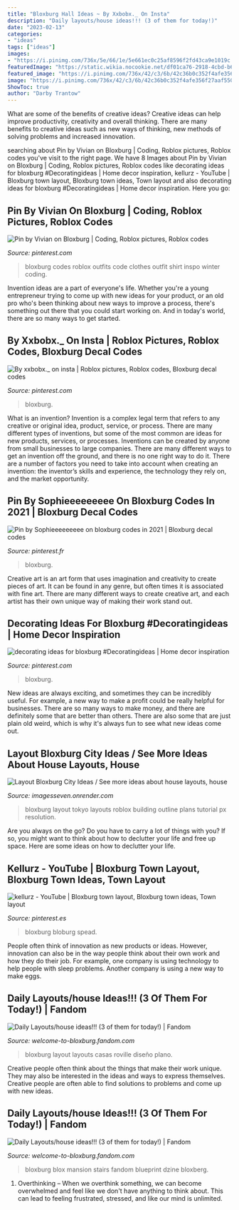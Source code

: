 ```yaml
---
title: "Bloxburg Hall Ideas ~ By Xxbobx._ On Insta"
description: "Daily layouts/house ideas!!! (3 of them for today!)"
date: "2023-02-13"
categories:
- "ideas"
tags: ["ideas"]
images:
- "https://i.pinimg.com/736x/5e/66/1e/5e661ec0c25af8596f2fd43ca9e1019c.jpg"
featuredImage: "https://static.wikia.nocookie.net/df01ca76-2918-4cbd-b6d4-fd2dc7038857/scale-to-width/755"
featured_image: "https://i.pinimg.com/736x/42/c3/6b/42c36b0c352f4afe356f27aaf550653c.jpg"
image: "https://i.pinimg.com/736x/42/c3/6b/42c36b0c352f4afe356f27aaf550653c.jpg"
ShowToc: true
author: "Darby Trantow"
---
```



What are some of the benefits of creative ideas?
Creative ideas can help improve productivity, creativity and overall thinking. There are many benefits to creative ideas such as new ways of thinking, new methods of solving problems and increased innovation.

	

		
searching about Pin by Vivian on Bloxburg | Coding, Roblox pictures, Roblox codes you've visit to the right page. We have 8 Images about Pin by Vivian on Bloxburg | Coding, Roblox pictures, Roblox codes like decorating ideas for bloxburg #Decoratingideas | Home decor inspiration, kellurz - YouTube | Bloxburg town layout, Bloxburg town ideas, Town layout and also decorating ideas for bloxburg #Decoratingideas | Home decor inspiration. Here you go:
		
    
## Pin By Vivian On Bloxburg | Coding, Roblox Pictures, Roblox Codes

<img loading=lazy src="https://i.pinimg.com/736x/46/04/63/4604639ef00c0a68a5f003000121232a.jpg" onerror="this.onerror=null;this.src='https://tse1.mm.bing.net/th?id=OIP.joxeT3bUhEG43FZcTogS4wAAAA&amp;pid=15.1';" alt="Pin by Vivian on Bloxburg | Coding, Roblox pictures, Roblox codes">

_Source: pinterest.com_

>bloxburg codes roblox outfits code clothes outfit shirt inspo winter coding. 

	

Invention ideas are a part of everyone's life. Whether you're a young entrepreneur trying to come up with new ideas for your product, or an old pro who's been thinking about new ways to improve a process, there's something out there that you could start working on. And in today's world, there are so many ways to get started.

    
## By Xxbobx._ On Insta | Roblox Pictures, Roblox Codes, Bloxburg Decal Codes

<img loading=lazy src="https://i.pinimg.com/736x/5e/66/1e/5e661ec0c25af8596f2fd43ca9e1019c.jpg" onerror="this.onerror=null;this.src='https://tse1.mm.bing.net/th?id=OIP.wS-GwgEDirX2pj9BSMI3WwHaHJ&amp;pid=15.1';" alt="By xxbobx._ on insta | Roblox pictures, Roblox codes, Bloxburg decal codes">

_Source: pinterest.com_

>bloxburg. 

	

What is an invention?
Invention is a complex legal term that refers to any creative or original idea, product, service, or process. There are many different types of inventions, but some of the most common are ideas for new products, services, or processes. Inventions can be created by anyone from small businesses to large companies. There are many different ways to get an invention off the ground, and there is no one right way to do it. There are a number of factors you need to take into account when creating an invention: the inventor’s skills and experience, the technology they rely on, and the market opportunity.

    
## Pin By Sophieeeeeeeee On Bloxburg Codes In 2021 | Bloxburg Decal Codes

<img loading=lazy src="https://i.pinimg.com/736x/42/c3/6b/42c36b0c352f4afe356f27aaf550653c.jpg" onerror="this.onerror=null;this.src='https://tse1.mm.bing.net/th?id=OIP.GIlivEz3CNpt0cvi6_zxzwHaHU&amp;pid=15.1';" alt="Pin by Sophieeeeeeeee on bloxburg codes in 2021 | Bloxburg decal codes">

_Source: pinterest.fr_

>bloxburg. 

	

Creative art is an art form that uses imagination and creativity to create pieces of art. It can be found in any genre, but often times it is associated with fine art. There are many different ways to create creative art, and each artist has their own unique way of making their work stand out.

    
## Decorating Ideas For Bloxburg #Decoratingideas | Home Decor Inspiration

<img loading=lazy src="https://i.pinimg.com/736x/88/46/be/8846be086dde557fdaff8369c9950988.jpg" onerror="this.onerror=null;this.src='https://tse1.mm.bing.net/th?id=OIP.S7KkaN_ExCnGWcakTIC_ewHaLG&amp;pid=15.1';" alt="decorating ideas for bloxburg #Decoratingideas | Home decor inspiration">

_Source: pinterest.com_

>bloxburg. 

	

New ideas are always exciting, and sometimes they can be incredibly useful. For example, a new way to make a profit could be really helpful for businesses. There are so many ways to make money, and there are definitely some that are better than others. There are also some that are just plain old weird, which is why it's always fun to see what new ideas come out.

    
## Layout Bloxburg City Ideas / See More Ideas About House Layouts, House

<img loading=lazy src="https://i.ytimg.com/vi/SChv3l27qVg/maxresdefault.jpg" onerror="this.onerror=null;this.src='https://tse4.mm.bing.net/th?id=OIP.-7JdBufdNzYO5dkmlzJLmQHaEK&amp;pid=15.1';" alt="Layout Bloxburg City Ideas / See more ideas about house layouts, house">

_Source: imagesseven.onrender.com_

>bloxburg layout tokyo layouts roblox building outline plans tutorial px resolution. 

	

Are you always on the go? Do you have to carry a lot of things with you? If so, you might want to think about how to declutter your life and free up space. Here are some ideas on how to declutter your life.

    
## Kellurz - YouTube | Bloxburg Town Layout, Bloxburg Town Ideas, Town Layout

<img loading=lazy src="https://i.pinimg.com/736x/56/ab/36/56ab365932b850e16937a28a99b4a1cc.jpg" onerror="this.onerror=null;this.src='https://tse4.mm.bing.net/th?id=OIP.6-eeBqKojElHceM4X8QrjQHaFj&amp;pid=15.1';" alt="kellurz - YouTube | Bloxburg town layout, Bloxburg town ideas, Town layout">

_Source: pinterest.es_

>bloxburg bloburg spead. 

	

People often think of innovation as new products or ideas. However, innovation can also be in the way people think about their own work and how they do their job. For example, one company is using technology to help people with sleep problems. Another company is using a new way to make eggs.

    
## Daily Layouts/house Ideas!!! (3 Of Them For Today!) | Fandom

<img loading=lazy src="https://static.wikia.nocookie.net/240973a8-29b3-4cd6-965c-f01cf95c93ca/scale-to-width/755" onerror="this.onerror=null;this.src='https://tse1.mm.bing.net/th?id=OIP.-ef6wAKLnKHcMNlkNtGJ8gHaGX&amp;pid=15.1';" alt="Daily Layouts/house ideas!!! (3 of them for today!) | Fandom">

_Source: welcome-to-bloxburg.fandom.com_

>bloxburg layout layouts casas roville diseño plano. 

	

Creative people often think about the things that make their work unique. They may also be interested in the ideas and ways to express themselves. Creative people are often able to find solutions to problems and come up with new ideas.

    
## Daily Layouts/house Ideas!!! (3 Of Them For Today!) | Fandom

<img loading=lazy src="https://static.wikia.nocookie.net/df01ca76-2918-4cbd-b6d4-fd2dc7038857/scale-to-width/755" onerror="this.onerror=null;this.src='https://tse1.mm.bing.net/th?id=OIP.2v0if8RACwamugK9WlsE6wHaD2&amp;pid=15.1';" alt="Daily Layouts/house ideas!!! (3 of them for today!) | Fandom">

_Source: welcome-to-bloxburg.fandom.com_

>bloxburg blox mansion stairs fandom blueprint dzine bloxberg. 

	

1) Overthinking – When we overthink something, we can become overwhelmed and feel like we don't have anything to think about. This can lead to feeling frustrated, stressed, and like our mind is unlimited.

